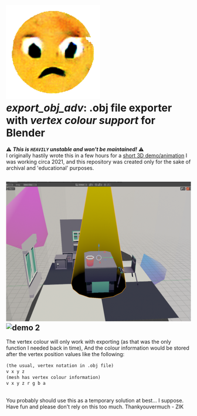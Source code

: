 ![My face when I finally](bonkers/bocvic.png)
<br>
***export_obj_adv***: .obj file exporter with ***vertex colour support*** for Blender
===
:warning: ***This is `HEAVILY` unstable and won't be maintained!*** :warning:<br>I originally hastily wrote this in a few hours for a [short 3D demo/animation](https://youtu.be/Q4PYBJL-H6w) I was working circa 2021, and this repository was created only for the sake of archival and 'educational' purposes. <br>

![demo 1](bonkers/demo1.png)
![demo 2](bonkers/demo2.gif)
------
The vertex colour will only work with exporting (as that was the only function I needed back in time), And the colour information would be stored after the vertex position values like the following:
```
(the usual, vertex notation in .obj file)
v x y z
(mesh has vertex colour information)
v x y z r g b a
```
<br>
You probably should use this as a temporary solution at best... I suppose.<br>
Have fun and please don't rely on this too much. Thankyouvermuch - ZIK